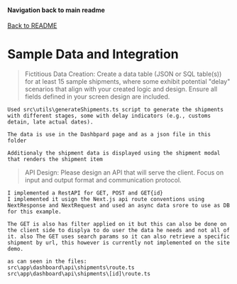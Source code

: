 #### Navigation back to main readme

[Back to README](../../README.md)

# Sample Data and Integration

> Fictitious Data Creation: Create a data table (JSON or SQL table(s)) for at least
> 15 sample shipments, where some exhibit potential "delay" scenarios that align
> with your created logic and design. Ensure all fields defined in your screen
> design are included.

    Used src\utils\generateShipments.ts script to generate the shipments with different stages, some with delay indicators (e.g., customs detain, late actual dates).

    The data is use in the Dashbpard page and as a json file in this folder

    Additionaly the shipment data is displayed using the shipment modal that renders the shipment item

> API Design: Please design an API that will serve the client. Focus on input and
> output format and communication protocol.

    I implemented a RestAPI for GET, POST and GET{id}
    I implemented it usign the Next.js api route conventions using NextResponse and NextRequest and used an async data srore to use as DB for this example.

    The GET is also has filter applied on it but this can also be done on the client side to displya to do user the data he needs and not all of it. also The GET uses search params so it can also retrieve a specific shipment by url, this however is currently not implemented on the site demo.

    as can seen in the files:
    src\app\dashboard\api\shipments\route.ts
    src\app\dashboard\api\shipments\[id]\route.ts
